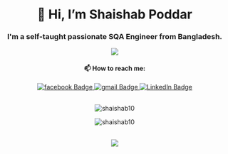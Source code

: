 # <h1 align="center">👋 Hi, I’m Shaishab Poddar</h1>


###  <h3 align="center"> I'm a self-taught passionate SQA Engineer from Bangladesh.</h3>



<div id="header" align="center"> 
  <img src="https://media.giphy.com/media/v1.Y2lkPTc5MGI3NjExaXIwZnI5NmFpdnhpaG91YTlwMWRqdHFib2R6cXAxampwbncxNWFxOCZlcD12MV9pbnRlcm5hbF9naWZfYnlfaWQmY3Q9Zw/YHpmahJgMjxL6S29Au/giphy.gif" />
</div>


<div id="badges" align="center" >
  <h4>📫 How to reach me:</h4>
  <a href="https://www.facebook.com/shaishab.poddar">
    <img src="https://img.shields.io/badge/Facebook-blue?style=for-the-badge&logo=facebook&logoColor=white" alt="facebook Badge"/>
  </a>
    <a href="mailto:shaishabpoddar@gmail.com">
    <img src="https://img.shields.io/badge/gmail-red?style=for-the-badge&logo=gmail&logoColor=white" alt="gmail Badge"/>
  </a>
  <a href="https://www.linkedin.com/in/shaishab10/">
    <img src="https://img.shields.io/badge/Linkedin-blue?style=for-the-badge&logo=linkedin&logoColor=white" alt="LinkedIn Badge"/>
  </a>
</div>
&nbsp;
<div id="stats" align="center">
<p ><img  src="https://github-readme-stats.vercel.app/api?username=shaishab10&show_icons=true&locale=en" alt="shaishab10" /></p>
<p>
  <img src="https://github-readme-streak-stats.herokuapp.com/?user=shaishab10&" alt="shaishab10" />
</p>
</div>
&nbsp;
<div id="header" align="center"> 
  <img src="https://media.tenor.com/NOYF3f82b_gAAAAC/programmer.gif" />
</div>

